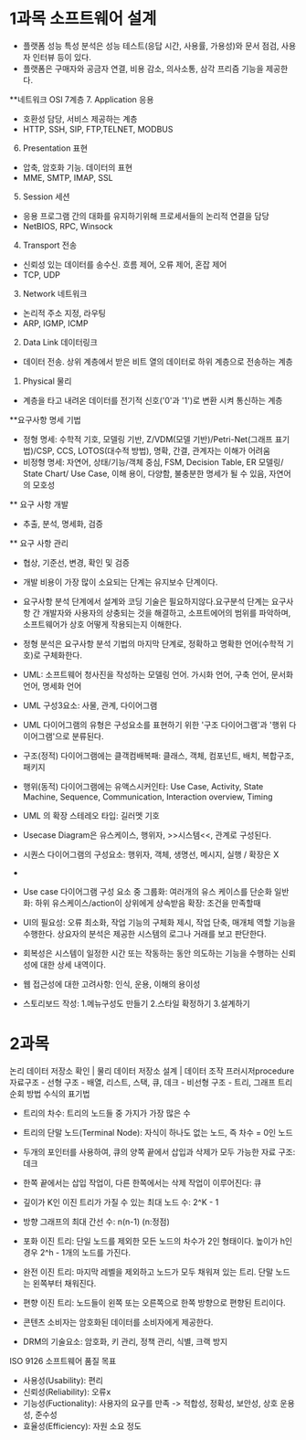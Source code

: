 # 1과목 소프트웨어 설계
- 플랫폼 성능 특성 분석은 성능 테스트(응답 시간, 사용률, 가용성)와 문서 점검, 사용자 인터뷰 등이 있다.
- 플랫폼은 구매자와 공금자 연결, 비용 감소, 의사소통, 삼각 프리즘 기능을 제공한다.

**네트워크 OSI 7계층
7. Application 응용
- 호환성 담당, 서비스 제공하는 계층
- HTTP, SSH, SIP, FTP,TELNET, MODBUS
6. Presentation 표현
- 압축, 암호화 기능. 데이터의 표현
- MME, SMTP, IMAP, SSL
5. Session 세션
- 응용 프로그램 간의 대화를 유지하기위해 프로세서들의 논리적 연결을 담당
- NetBIOS, RPC, Winsock
4. Transport 전송
- 신뢰성 있는 데이터를 송수신. 흐름 제어, 오류 제어, 혼잡 제어
- TCP, UDP
3. Network 네트워크
- 논리적 주소 지정, 라우팅
- ARP, IGMP, ICMP
2. Data Link 데이터링크
- 데이터 전송. 상위 계층에서 받은 비트 열의 데이터로 하위 계층으로 전송하는 계층
1. Physical 물리
- 계층을 타고 내려온 데이터를 전기적 신호('0'과 '1')로 변환 시켜 통신하는 계층

**요구사항 명세 기법
- 정형 명세: 수학적 기호, 모델링 기반, Z/VDM(모델 기반)/Petri-Net(그래프 표기법)/CSP, CCS, LOTOS(대수적 방법), 명확, 간결, 관계자는 이해가 어려움
- 비정형 명세: 자연어, 상태/기능/객체 중심, FSM, Decision Table, ER 모델링/ State Chart/ Use Case, 이해 용이, 다양함, 불충분한 명세가 될 수 있음, 자연어의 모호성

** 요구 사항 개발
- 추출, 분석, 명세화, 검증

** 요구 사항 관리
- 협상, 기준선, 변경, 확인 및 검증 

- 개발 비용이 가장 많이 소요되는 단계는 유지보수 단계이다.
- 요구사항 분석 단계에서 설계와 코딩 기술은 필요하지않다.요구분석 단계는 요구사항 간 개발자와 사용자의 상충되는 것을 해결하고, 소프트에어의 범위를 파악하며, 소프트웨어가 상호 어떻게 작용되는지 이해한다.
- 정형 분석은 요구사항 분석 기법의 마지막 단계로, 정확하고 명확한 언어(수학적 기호)로 구체화한다.

- UML: 소프트웨어 청사진을 작성하는 모델링 언어. 가시화 언어, 구축 언어, 문서화 언어, 명세화 언어
- UML 구성3요소: 사물, 관계, 다이어그램 
- UML 다이어그램의 유형은 구성요소를 표현하기 위한 '구조 다이어그램'과 '행위 다이어그램'으로 분류된다.
- 구조(정적) 다이어그램에는 클객컴배복패: 클래스, 객체, 컴포넌트, 배치, 복합구조, 패키지 
- 행위(동적) 다이어그램에는 유액스시커인타: Use Case, Activity, State Machine, Sequence, Communication, Interaction overview, Timing
- UML 의 확장 스테레오 타입: 길러멧 기호 
- Usecase Diagram은 유스케이스, 행위자, >>시스템<<, 관계로 구성된다.
- 시퀀스 다이어그램의 구성요소: 행위자, 객체, 생명선, 메시지, 실행 / 확장은 X 
- 
- Use case 다이어그램 구성 요소 중
그룹화: 여러개의 유스 케이스를 단순화
일반화: 하위 유스케이스/action이 상위에게 상속받음
확장: 조건을 만족할때


- UI의 필요성: 오류 최소화, 작업 기능의 구체화 제시, 작업 단축, 매개체 역할 기능을 수행한다. 상요자의 분석은 제공한 시스템의 로그나 거래를 보고 판단한다.
- 회복성은 시스템이 일정한 시간 또는 작동하는 동안 의도하는 기능을 수행하는 신뢰성에 대한 상세 내역이다.
- 웹 접근성에 대한 고려사항: 인식, 운용, 이해의 용이성
- 스토리보드 작성: 1.메뉴구성도 만들기 2.스타일 확정하기 3.설계하기

# 2과목 
논리 데이터 저장소 확인 | 물리 데이터 저장소 설계 | 데이터 조작 프러시저procedure
자료구조 - 선형 구조 - 배열, 리스트, 스택, 큐, 데크
      - 비선형 구조 - 트리, 그래프
트리 순회 방법
수식의 표기법

- 트리의 차수: 트리의 노드들 중 가지가 가장 많은 수
- 트리의 단말 노드(Terminal Node): 자식이 하나도 없는 노드, 즉 차수 = 0인 노드
- 두개의 포인터를 사용하여, 큐의 양쪽 끝에서 삽입과 삭제가 모두 가능한 자료 구조: 데크
- 한쪽 끝에서는 삽입 작업이, 다른 한쪽에서는 삭제 작업이 이루어진다: 큐
- 깊이가 K인 이진 트리가 가질 수 있는 최대 노드 수: 2^K - 1
- 방향 그래프의 최대 간선 수: n(n-1) (n:정점)
- 포화 이진 트리: 단일 노드를 제외한 모든 노드의 차수가 2인 형태이다. 높이가 h인 경우 2^h - 1개의 노드를 가진다.
- 완전 이진 트리: 마지막 레벨을 제외하고 노드가 모두 채워져 있는 트리. 단말 노드는 왼쪽부터 채워진다.
- 편향 이진 트리: 노드들이 왼쪽 또는 오른쪽으로 한쪽 방향으로 편향된 트리이다.

- 콘텐츠 소비자는 암호화된 데이터를 소비자에게 제공한다.
- DRM의 기술요소: 암호화, 키 관리, 정책 관리, 식별, 크랙 방지

ISO 9126 소프트웨어 품질 목표 
- 사용성(Usability): 편리
- 신뢰성(Reliability): 오류x
- 기능성(Fuctionality): 사용자의 요구를 만족 -> 적합성, 정확성, 보안성, 상호 운용성, 준수성
- 효율성(Efficiency): 자원 소요 정도
